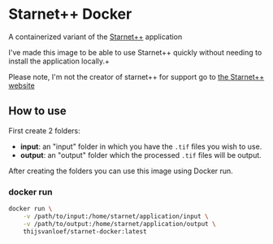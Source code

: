 # Starnet++ Docker

A containerized variant of the [Starnet++](https://www.starnetastro.com/) application

I've made this image to be able to use Starnet++ quickly without needing to install the application locally.+

Please note, I'm not the creator of starnet++ for support go to [the Starnet++ website](https://www.starnetastro.com/)

## How to use

First create 2 folders:

* **input**: an "input" folder in which you have the `.tif` files you wish to use.
* **output**: an "output" folder which the processed `.tif` files will be output.

After creating the folders you can use this image using Docker run.

### docker run

```bash
docker run \
    -v /path/to/input:/home/starnet/application/input \
    -v /path/to/output:/home/starnet/application/output \ 
    thijsvanloef/starnet-docker:latest
```
